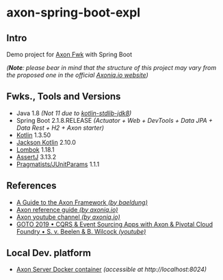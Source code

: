 # axon-spring-boot-expl

## Intro
Demo project for [Axon Fwk](http://axoniq.io) with Spring Boot

_(**Note**: please bear in mind that the structure of this project may vary from the proposed one in the official [Axoniq.io website](https://docs.axoniq.io/reference-guide/quick-start))_ 

## Fwks., Tools and Versions
- Java 1.8 _(Not 11 due to [kotlin-stdlib-jdk8](https://mvnrepository.com/artifact/org.jetbrains.kotlin/kotlin-stdlib-jdk8/1.3.50))_
- Spring Boot 2.1.8.RELEASE _(Actuator + Web + DevTools + Data JPA + Data Rest + H2 + Axon starter)_
- [Kotlin](https://mvnrepository.com/artifact/org.jetbrains.kotlin/kotlin-stdlib-jdk8/1.3.50) 1.3.50
- [Jackson Kotlin](https://mvnrepository.com/artifact/com.fasterxml.jackson.module/jackson-module-kotlin/2.10.0) 2.10.0
- [Lombok](https://projectlombok.org/) 1.18.1
- [AssertJ](https://joel-costigliola.github.io/assertj/) 3.13.2
- [Pragmatists/JUnitParams](https://github.com/Pragmatists/JUnitParams) 1.1.1

## References
- [A Guide to the Axon Framework _(by baeldung)_](https://www.baeldung.com/axon-cqrs-event-sourcing)
- [Axon reference guide _(by axoniq.io)_](https://docs.axoniq.io/reference-guide/)
- [Axon youtube channel _(by axoniq.io)_](https://www.youtube.com/channel/UCQb0g7zJCWrzkpxznSUkERw/videos)
- [GOTO 2019 • CQRS & Event Sourcing Apps with Axon & Pivotal Cloud Foundry • S. v. Beelen & B. Wilcock _(youtube)_](https://www.youtube.com/watch?v=moRDmcl5_WY)

## Local Dev. platform
- [Axon Server Docker container](https://hub.docker.com/r/axoniq/axonserver/) _(accessible at http://localhost:8024)_